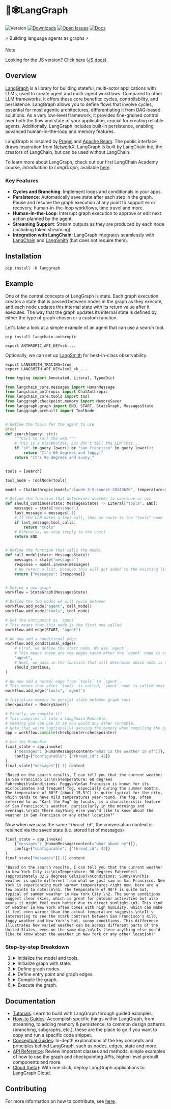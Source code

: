 # 🦜🕸️LangGraph

![Version](https://img.shields.io/pypi/v/langgraph)
[![Downloads](https://static.pepy.tech/badge/langgraph/month)](https://pepy.tech/project/langgraph)
[![Open Issues](https://img.shields.io/github/issues-raw/langchain-ai/langgraph)](https://github.com/langchain-ai/langgraph/issues)
[![Docs](https://img.shields.io/badge/docs-latest-blue)](https://langchain-ai.github.io/langgraph/)

⚡ Building language agents as graphs ⚡

> [!NOTE]
> Looking for the JS version? Click [here](https://github.com/langchain-ai/langgraphjs) ([JS docs](https://langchain-ai.github.io/langgraphjs/)).

## Overview

[LangGraph](https://langchain-ai.github.io/langgraph/) is a library for building stateful, multi-actor applications with LLMs, used to create agent and multi-agent workflows. Compared to other LLM frameworks, it offers these core benefits: cycles, controllability, and persistence. LangGraph allows you to define flows that involve cycles, essential for most agentic architectures, differentiating it from DAG-based solutions. As a very low-level framework, it provides fine-grained control over both the flow and state of your application, crucial for creating reliable agents. Additionally, LangGraph includes built-in persistence, enabling advanced human-in-the-loop and memory features.

LangGraph is inspired by [Pregel](https://research.google/pubs/pub37252/) and [Apache Beam](https://beam.apache.org/). The public interface draws inspiration from [NetworkX](https://networkx.org/documentation/latest/). LangGraph is built by LangChain Inc, the creators of LangChain, but can be used without LangChain.

To learn more about LangGraph, check out our first LangChain Academy course, *Introduction to LangGraph*, available [here](https://academy.langchain.com/courses/intro-to-langgraph).

### Key Features

- **Cycles and Branching**: Implement loops and conditionals in your apps.
- **Persistence**: Automatically save state after each step in the graph. Pause and resume the graph execution at any point to support error recovery, human-in-the-loop workflows, time travel and more.
- **Human-in-the-Loop**: Interrupt graph execution to approve or edit next action planned by the agent.
- **Streaming Support**: Stream outputs as they are produced by each node (including token streaming).
- **Integration with LangChain**: LangGraph integrates seamlessly with [LangChain](https://github.com/langchain-ai/langchain/) and [LangSmith](https://docs.smith.langchain.com/) (but does not require them).


## Installation

```shell
pip install -U langgraph
```

## Example

One of the central concepts of LangGraph is state. Each graph execution creates a state that is passed between nodes in the graph as they execute, and each node updates this internal state with its return value after it executes. The way that the graph updates its internal state is defined by either the type of graph chosen or a custom function.

Let's take a look at a simple example of an agent that can use a search tool.

```shell
pip install langchain-anthropic
```

```shell
export ANTHROPIC_API_KEY=sk-...
```

Optionally, we can set up [LangSmith](https://docs.smith.langchain.com/) for best-in-class observability.

```shell
export LANGSMITH_TRACING=true
export LANGSMITH_API_KEY=lsv2_sk_...
```

```python
from typing import Annotated, Literal, TypedDict

from langchain_core.messages import HumanMessage
from langchain_anthropic import ChatAnthropic
from langchain_core.tools import tool
from langgraph.checkpoint.memory import MemorySaver
from langgraph.graph import END, START, StateGraph, MessagesState
from langgraph.prebuilt import ToolNode


# Define the tools for the agent to use
@tool
def search(query: str):
    """Call to surf the web."""
    # This is a placeholder, but don't tell the LLM that...
    if "sf" in query.lower() or "san francisco" in query.lower():
        return "It's 60 degrees and foggy."
    return "It's 90 degrees and sunny."


tools = [search]

tool_node = ToolNode(tools)

model = ChatAnthropic(model="claude-3-5-sonnet-20240620", temperature=0).bind_tools(tools)

# Define the function that determines whether to continue or not
def should_continue(state: MessagesState) -> Literal["tools", END]:
    messages = state['messages']
    last_message = messages[-1]
    # If the LLM makes a tool call, then we route to the "tools" node
    if last_message.tool_calls:
        return "tools"
    # Otherwise, we stop (reply to the user)
    return END


# Define the function that calls the model
def call_model(state: MessagesState):
    messages = state['messages']
    response = model.invoke(messages)
    # We return a list, because this will get added to the existing list
    return {"messages": [response]}


# Define a new graph
workflow = StateGraph(MessagesState)

# Define the two nodes we will cycle between
workflow.add_node("agent", call_model)
workflow.add_node("tools", tool_node)

# Set the entrypoint as `agent`
# This means that this node is the first one called
workflow.add_edge(START, "agent")

# We now add a conditional edge
workflow.add_conditional_edges(
    # First, we define the start node. We use `agent`.
    # This means these are the edges taken after the `agent` node is called.
    "agent",
    # Next, we pass in the function that will determine which node is called next.
    should_continue,
)

# We now add a normal edge from `tools` to `agent`.
# This means that after `tools` is called, `agent` node is called next.
workflow.add_edge("tools", 'agent')

# Initialize memory to persist state between graph runs
checkpointer = MemorySaver()

# Finally, we compile it!
# This compiles it into a LangChain Runnable,
# meaning you can use it as you would any other runnable.
# Note that we're (optionally) passing the memory when compiling the graph
app = workflow.compile(checkpointer=checkpointer)

# Use the Runnable
final_state = app.invoke(
    {"messages": [HumanMessage(content="what is the weather in sf")]},
    config={"configurable": {"thread_id": 42}}
)
final_state["messages"][-1].content
```

```
"Based on the search results, I can tell you that the current weather in San Francisco is:\n\nTemperature: 60 degrees Fahrenheit\nConditions: Foggy\n\nSan Francisco is known for its microclimates and frequent fog, especially during the summer months. The temperature of 60°F (about 15.5°C) is quite typical for the city, which tends to have mild temperatures year-round. The fog, often referred to as "Karl the Fog" by locals, is a characteristic feature of San Francisco\'s weather, particularly in the mornings and evenings.\n\nIs there anything else you\'d like to know about the weather in San Francisco or any other location?"
```

Now when we pass the same `"thread_id"`, the conversation context is retained via the saved state (i.e. stored list of messages)

```python
final_state = app.invoke(
    {"messages": [HumanMessage(content="what about ny")]},
    config={"configurable": {"thread_id": 42}}
)
final_state["messages"][-1].content
```

```
"Based on the search results, I can tell you that the current weather in New York City is:\n\nTemperature: 90 degrees Fahrenheit (approximately 32.2 degrees Celsius)\nConditions: Sunny\n\nThis weather is quite different from what we just saw in San Francisco. New York is experiencing much warmer temperatures right now. Here are a few points to note:\n\n1. The temperature of 90°F is quite hot, typical of summer weather in New York City.\n2. The sunny conditions suggest clear skies, which is great for outdoor activities but also means it might feel even hotter due to direct sunlight.\n3. This kind of weather in New York often comes with high humidity, which can make it feel even warmer than the actual temperature suggests.\n\nIt's interesting to see the stark contrast between San Francisco's mild, foggy weather and New York's hot, sunny conditions. This difference illustrates how varied weather can be across different parts of the United States, even on the same day.\n\nIs there anything else you'd like to know about the weather in New York or any other location?"
```

### Step-by-step Breakdown

1. <details>
    <summary>Initialize the model and tools.</summary>

    - we use `ChatAnthropic` as our LLM. **NOTE:** we need make sure the model knows that it has these tools available to call. We can do this by converting the LangChain tools into the format for OpenAI tool calling using the `.bind_tools()` method.
    - we define the tools we want to use - a search tool in our case. It is really easy to create your own tools - see documentation here on how to do that [here](https://python.langchain.com/docs/modules/agents/tools/custom_tools).
   </details>

2. <details>
    <summary>Initialize graph with state.</summary>

    - we initialize graph (`StateGraph`) by passing state schema (in our case `MessagesState`)
    - `MessagesState` is a prebuilt state schema that has one attribute -- a list of LangChain `Message` objects, as well as logic for merging the updates from each node into the state
   </details>

3. <details>
    <summary>Define graph nodes.</summary>

    There are two main nodes we need:

      - The `agent` node: responsible for deciding what (if any) actions to take.
      - The `tools` node that invokes tools: if the agent decides to take an action, this node will then execute that action.
   </details>

4. <details>
    <summary>Define entry point and graph edges.</summary>

      First, we need to set the entry point for graph execution - `agent` node.

      Then we define one normal and one conditional edge. Conditional edge means that the destination depends on the contents of the graph's state (`MessageState`). In our case, the destination is not known until the agent (LLM) decides.

      - Conditional edge: after the agent is called, we should either:
        - a. Run tools if the agent said to take an action, OR
        - b. Finish (respond to the user) if the agent did not ask to run tools
      - Normal edge: after the tools are invoked, the graph should always return to the agent to decide what to do next
   </details>

5. <details>
    <summary>Compile the graph.</summary>

    - When we compile the graph, we turn it into a LangChain [Runnable](https://python.langchain.com/v0.2/docs/concepts/#runnable-interface), which automatically enables calling `.invoke()`, `.stream()` and `.batch()` with your inputs
    - We can also optionally pass checkpointer object for persisting state between graph runs, and enabling memory, human-in-the-loop workflows, time travel and more. In our case we use `MemorySaver` - a simple in-memory checkpointer
    </details>

6. <details>
   <summary>Execute the graph.</summary>

    1. LangGraph adds the input message to the internal state, then passes the state to the entrypoint node, `"agent"`.
    2. The `"agent"` node executes, invoking the chat model.
    3. The chat model returns an `AIMessage`. LangGraph adds this to the state.
    4. Graph cycles the following steps until there are no more `tool_calls` on `AIMessage`:

        - If `AIMessage` has `tool_calls`, `"tools"` node executes
        - The `"agent"` node executes again and returns `AIMessage`

    5. Execution progresses to the special `END` value and outputs the final state.
    And as a result, we get a list of all our chat messages as output.
   </details>


## Documentation

* [Tutorials](https://langchain-ai.github.io/langgraph/tutorials/): Learn to build with LangGraph through guided examples.
* [How-to Guides](https://langchain-ai.github.io/langgraph/how-tos/): Accomplish specific things within LangGraph, from streaming, to adding memory & persistence, to common design patterns (branching, subgraphs, etc.), these are the place to go if you want to copy and run a specific code snippet.
* [Conceptual Guides](https://langchain-ai.github.io/langgraph/concepts/): In-depth explanations of the key concepts and principles behind LangGraph, such as nodes, edges, state and more.
* [API Reference](https://langchain-ai.github.io/langgraph/reference/graphs/): Review important classes and methods, simple examples of how to use the graph and checkpointing APIs, higher-level prebuilt components and more.
* [Cloud (beta)](https://langchain-ai.github.io/langgraph/cloud/): With one click, deploy LangGraph applications to LangGraph Cloud.

## Contributing

For more information on how to contribute, see [here](https://github.com/langchain-ai/langgraph/blob/main/CONTRIBUTING.md).
